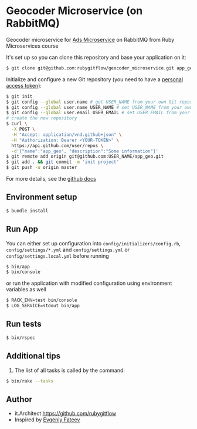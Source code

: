# Geocoder Microservice (on RabbitMQ)
Geocoder microservice for [Ads Microservice](https://github.com/rubygitflow/ads_microservice/tree/logging) on RabbitMQ from Ruby Microservices course

It's set up so you can clone this repository and base your application on it:
```bash
$ git clone git@github.com:rubygitflow/geocoder_microservice.git app_geo --single-branch --branch logging && cd app_geo && rm -r -f .git/
```
Initialize and configure a new Git repository (you need to have a [personal access token](https://github.com/settings/tokens)):
```bash
$ git init
$ git config --global user.name # get USER_NAME from your own Git repository
$ git config --global user.name USER_NAME # set USER_NAME from your own Git repository if the "global user.name" is empty
$ git config --global user.email USER_EMAIL # set USER_EMAIL from your own Git repository if the "global user.name" is empty
# create the new repository
$ curl \
  -X POST \
  -H "Accept: application/vnd.github+json" \
  -H "Authorization: Bearer <YOUR-TOKEN>" \
  https://api.github.com/user/repos \
  -d'{"name":"app_geo", "description":"Some information"}'
$ git remote add origin git@github.com:USER_NAME/app_geo.git 
$ git add . && git commit -m 'init project'
$ git push -u origin master
```
For more details, see the [github docs](https://docs.github.com/en/rest/repos/repos#create-a-repository-for-the-authenticated-user)

## Environment setup
```bash
$ bundle install
```

## Run App
You can either set up configuration into `config/initializers/config.rb`, `config/settings/*.yml` and `config/settings.yml` or `config/settings.local.yml` before running

```bash
$ bin/app
$ bin/console
```
or run the application with modified configuration using environment variables as well
```bash
$ RACK_ENV=test bin/console
$ LOG_SERVICE=stdout bin/app
```

## Run tests
```bash
$ bin/rspec
```

## Additional tips
1. The list of all tasks is called by the command:
```bash
$ bin/rake --tasks
```

## Author
* it.Architect https://github.com/rubygitflow
* Inspired by [Evgeniy Fateev](https://github.com/psylone/geocoder-microservice)
